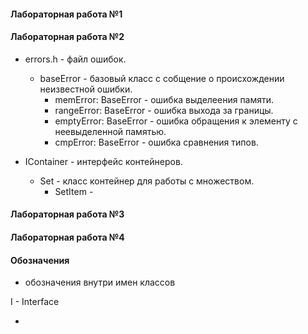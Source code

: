 #### Лабораторная работа №1



#### Лабораторная работа №2

- errors.h - файл ошибок. 
  - baseError - базовый класс с собщение о происхождении неизвестной ошибки. 
    - memError: BaseError - ошибка выделеения памяти. 
    - rangeError: BaseError - ошибка выхода за границы. 
    - emptyError: BaseError - ошибка обращения к элементу с неевыделенной памятью. 
    - cmpError: BaseError - ошибка сравнения типов. 

- IContainer - интерфейс контейнеров. 
  - Set - класс контейнер для работы с множеством. 
    - SetItem - 

#### Лабораторная работа №3



#### Лабораторная работа №4





#### Обозначения 

- обозначения внутри имен классов

I - Interface

- 